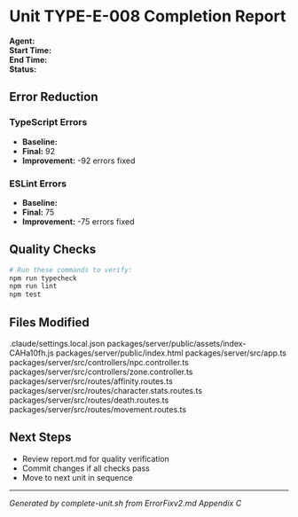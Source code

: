 # Unit TYPE-E-008 Completion Report

**Agent:**   
**Start Time:**   
**End Time:**   
**Status:**   

## Error Reduction

### TypeScript Errors
- **Baseline:** 
- **Final:** 92
- **Improvement:** -92 errors fixed

### ESLint Errors
- **Baseline:** 
- **Final:** 75
- **Improvement:** -75 errors fixed

## Quality Checks

```bash
# Run these commands to verify:
npm run typecheck
npm run lint
npm test
```

## Files Modified
.claude/settings.local.json
packages/server/public/assets/index-CAHa10fh.js
packages/server/public/index.html
packages/server/src/app.ts
packages/server/src/controllers/npc.controller.ts
packages/server/src/controllers/zone.controller.ts
packages/server/src/routes/affinity.routes.ts
packages/server/src/routes/character.stats.routes.ts
packages/server/src/routes/death.routes.ts
packages/server/src/routes/movement.routes.ts

## Next Steps
- Review report.md for quality verification
- Commit changes if all checks pass
- Move to next unit in sequence

---
*Generated by complete-unit.sh from ErrorFixv2.md Appendix C*
